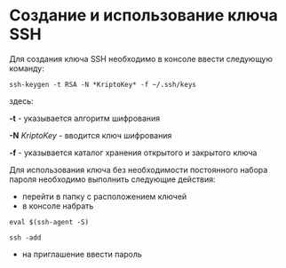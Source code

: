 # Создание и использование ключа SSH

Для создания ключа SSH необходимо в консоле ввести следующую команду:

`ssh-keygen -t RSA -N *KriptoKey* -f ~/.ssh/keys`

здесь:

**-t** - указывается алгоритм шифрования

**-N** *KriptoKey* - вводится ключ шифрования

**-f** - указывается каталог хранения открытого и закрытого ключа

Для использования ключа без необходимости постоянного набора пароля необходимо выполнить следующие действия:
- перейти в папку с расположением ключей
- в консоле набрать

`eval $(ssh-agent -S)`

`ssh -add`

- на приглашение ввести пароль
